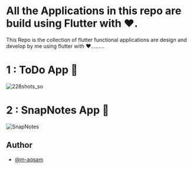 
# All the Applications in this repo are build using Flutter with ❤️.

This Repo is the collection of flutter functional applications are design and develop by me using flutter with ❤️.........

# 1 : ToDo App 📱

![228shots_so](https://github.com/user-attachments/assets/78b90ea8-dec2-4332-9366-df60e78f935e)


# 2 : SnapNotes App 📱

![SnapNotes](https://github.com/user-attachments/assets/14071014-3d2a-40da-b0fe-423e9c6a06c0)



## Author

- [@m-aqsam](https://github.com/m-aqsam)




